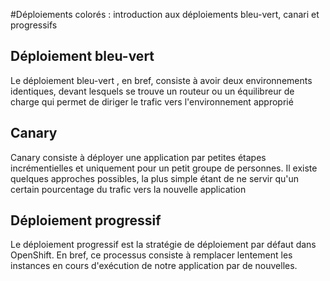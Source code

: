 #Déploiements colorés : introduction aux déploiements bleu-vert, canari et progressifs

## Déploiement bleu-vert 
Le déploiement bleu-vert , en bref, consiste à avoir deux environnements identiques, devant lesquels se trouve un routeur ou un équilibreur de charge qui permet de diriger le trafic vers l'environnement approprié 
## Canary 
Canary consiste à déployer une application par petites étapes incrémentielles et uniquement pour un petit groupe de personnes. Il existe quelques approches possibles, la plus simple étant de ne servir qu'un certain pourcentage du trafic vers la nouvelle application
## Déploiement progressif
Le déploiement progressif est la stratégie de déploiement par défaut dans OpenShift. En bref, ce processus consiste à remplacer lentement les instances en cours d'exécution de notre application par de nouvelles.

